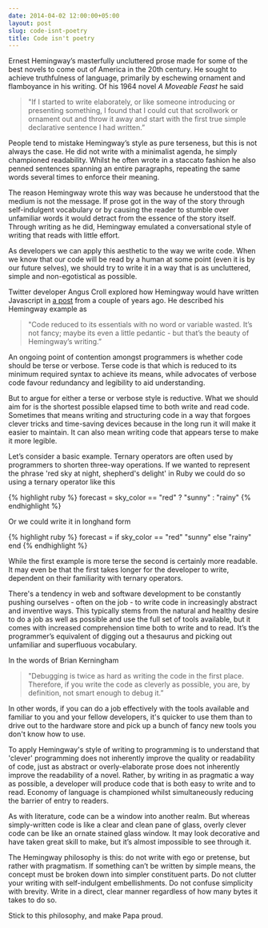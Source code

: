 ```yaml
---
date: 2014-04-02 12:00:00+05:00
layout: post
slug: code-isnt-poetry
title: Code isn't poetry
---
```


Ernest Hemingway’s masterfully uncluttered prose made for some of the best novels to come out of America in the 20th century. He sought to achieve truthfulness of language, primarily by eschewing ornament and flamboyance in his writing. Of his 1964 novel *A Moveable Feast* he said

> "If I started to write elaborately, or like someone introducing or presenting something, I found that I could cut that scrollwork or ornament out and throw it away and start with the first true simple declarative sentence I had written.”

People tend to mistake Hemingway’s style as pure terseness, but this is not always the case. He did not write with a minimalist agenda, he simply championed readability. Whilst he often wrote in a staccato fashion he also penned sentences spanning an entire paragraphs, repeating the same words several times to enforce their meaning.

The reason Hemingway wrote this way was because he understood that the medium is not the message. If prose got in the way of the story through self-indulgent vocabulary or by causing the reader to stumble over unfamiliar words it would detract from the essence of the story itself. Through writing as he did, Hemingway emulated a conversational style of writing that reads with little effort.

As developers we can apply this aesthetic to the way we write code. When we know that our code will be read by a human at some point (even it is by our future selves), we should try to write it in a way that is as uncluttered, simple and non-egotistical as possible.

Twitter developer Angus Croll explored how Hemingway would have written Javascript in <a href="http://byfat.xxx/if-hemingway-wrote-javascript" target="_blank">a post</a> from a couple of years ago. He described his Hemingway example as

> "Code reduced to its essentials with no word or variable wasted. It’s not fancy; maybe its even a little pedantic - but that’s the beauty of Hemingway’s writing.”

An ongoing point of contention amongst programmers is whether code should be terse or verbose. Terse code is that which is reduced to its minimum required syntax to achieve its means, while advocates of verbose code favour redundancy and legibility to aid understanding.

But to argue for either a terse or verbose style is reductive. What we should aim for is the shortest possible elapsed time to both write and read code. Sometimes that means writing and structuring code in a way that forgoes clever tricks and time-saving devices because in the long run it will make it easier to maintain. It can also mean writing code that appears terse to make it more legible.

Let’s consider a basic example. Ternary operators are often used by programmers to shorten three-way operations. If we wanted to represent the phrase 'red sky at night, shepherd's delight' in Ruby we could do so using a ternary operator like this

{% highlight ruby %}
forecast = sky_color == "red" ? "sunny" : "rainy"
{% endhighlight %}

Or we could write it in longhand form

{% highlight ruby %}
forecast = if sky_color == "red"
  "sunny"
else
  "rainy"
end
{% endhighlight %}

While the first example is more terse the second is certainly more readable. It may even be that the first takes longer for the developer to write, dependent on their familiarity with ternary operators.

There's a tendency in web and software development to be constantly pushing ourselves - often on the job - to write code in increasingly abstract and inventive ways. This typically stems from the natural and healthy desire to do a job as well as possible and use the full set of tools available, but it comes with increased comprehension time both to write and to read. It’s the programmer’s equivalent of digging out a thesaurus and picking out unfamiliar and superfluous vocabulary.

In the words of Brian Kerningham

> "Debugging is twice as hard as writing the code in the first place. Therefore, if you write the code as cleverly as possible, you are, by definition, not smart enough to debug it.”

In other words, if you can do a job effectively with the tools available and familiar to you and your fellow developers, it's quicker to use them than to drive out to the hardware store and pick up a bunch of fancy new tools you don't know how to use.

To apply Hemingway's style of writing to programming is to understand that 'clever' programming does not inherently improve the quality or readability of code, just as abstract or overly-elaborate prose does not inherently improve the readability of a novel. Rather, by writing in as pragmatic a way as possible, a developer will produce code that is both easy to write and to read. Economy of language is championed whilst simultaneously reducing the barrier of entry to readers.

As with literature, code can be a window into another realm. But whereas simply-written code is like a clear and clean pane of glass, overly clever code can be like an ornate stained glass window. It may look decorative and have taken great skill to make, but it’s almost impossible to see through it.

The Hemingway philosophy is this: do not write with ego or pretense, but rather with pragmatism. If something can’t be written by simple means, the concept must be broken down into simpler constituent parts. Do not clutter your writing with self-indulgent embellishments. Do not confuse simplicity with brevity. Write in a direct, clear manner regardless of how many bytes it takes to do so.

Stick to this philosophy, and make Papa proud.